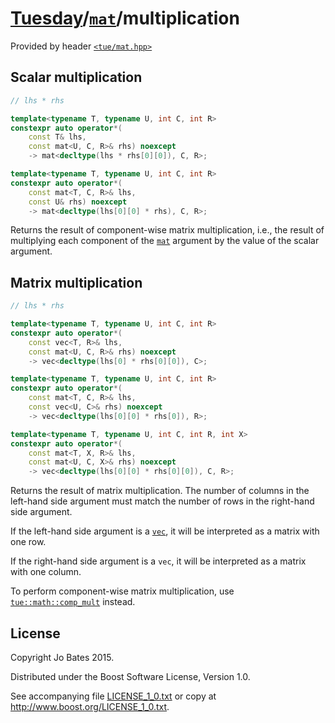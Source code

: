 [Tuesday](../../../README.md)/[`mat`](../../headers/mat.md)/multiplication
==========================================================================
Provided by header [`<tue/mat.hpp>`](../../headers/mat.md)

Scalar multiplication
---------------------
```c++
// lhs * rhs

template<typename T, typename U, int C, int R>
constexpr auto operator*(
    const T& lhs,
    const mat<U, C, R>& rhs) noexcept
    -> mat<decltype(lhs * rhs[0][0]), C, R>;

template<typename T, typename U, int C, int R>
constexpr auto operator*(
    const mat<T, C, R>& lhs,
    const U& rhs) noexcept
    -> mat<decltype(lhs[0][0] * rhs), C, R>;
```

Returns the result of component-wise matrix multiplication, i.e., the result of
multiplying each component of the [`mat`](../../headers/mat.md) argument by the
value of the scalar argument.

Matrix multiplication
---------------------
```c++
// lhs * rhs

template<typename T, typename U, int C, int R>
constexpr auto operator*(
    const vec<T, R>& lhs,
    const mat<U, C, R>& rhs) noexcept
    -> vec<decltype(lhs[0] * rhs[0][0]), C>;

template<typename T, typename U, int C, int R>
constexpr auto operator*(
    const mat<T, C, R>& lhs,
    const vec<U, C>& rhs) noexcept
    -> vec<decltype(lhs[0][0] * rhs[0]), R>;

template<typename T, typename U, int C, int R, int X>
constexpr auto operator*(
    const mat<T, X, R>& lhs,
    const mat<U, C, X>& rhs) noexcept
    -> vec<decltype(lhs[0][0] * rhs[0][0]), C, R>;
```

Returns the result of matrix multiplication. The number of columns in the
left-hand side argument must match the number of rows in the right-hand side
argument.

If the left-hand side argument is a [`vec`](../../headers/vec.md), it will be
interpreted as a matrix with one row.

If the right-hand side argument is a `vec`, it will be interpreted as a matrix
with one column.

To perform component-wise matrix multiplication, use
[`tue::math::comp_mult`](../../functions/math/comp_mult.md) instead.

License
-------
Copyright Jo Bates 2015.

Distributed under the Boost Software License, Version 1.0.

See accompanying file [LICENSE_1_0.txt](../../../LICENSE_1_0.txt) or copy at
http://www.boost.org/LICENSE_1_0.txt.
